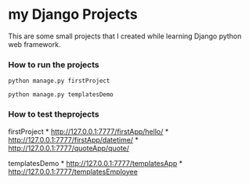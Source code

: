 # my Django Projects

This are some small projects that I created while learning Django python web framework.

### How to run the projects

`python manage.py firstProject`


`python manage.py templatesDemo`


### How to test theprojects

firstProject
	* http://127.0.0.1:7777/firstApp/hello/
	* http://127.0.0.1:7777/firstApp/datetime/
	* http://127.0.0.1:7777/quoteApp/quote/

templatesDemo
	* http://127.0.0.1:7777/templatesApp
	* http://127.0.0.1:7777/templatesEmployee
